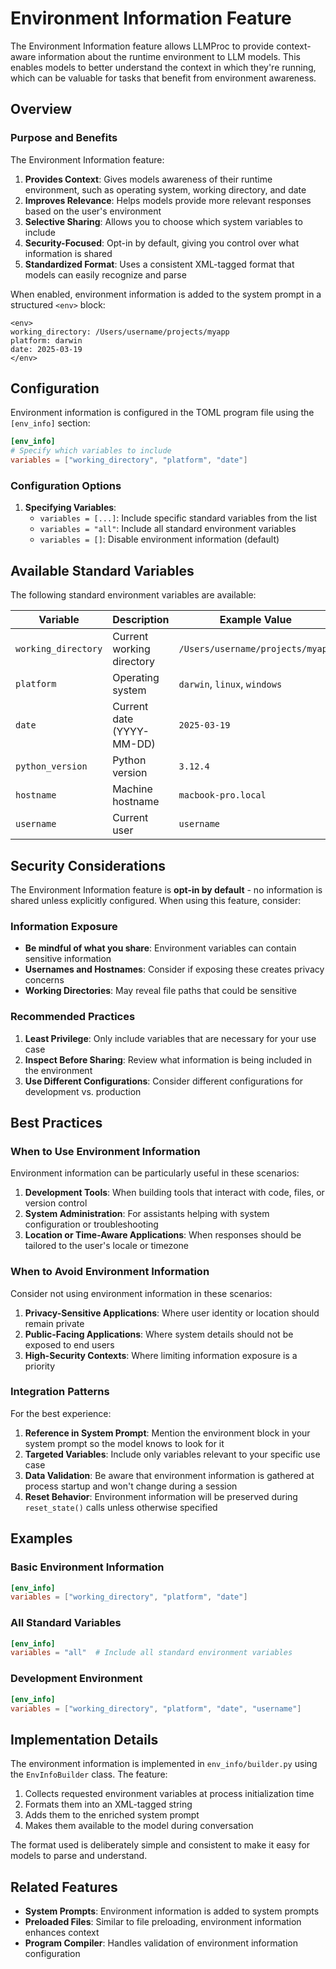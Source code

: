 # Environment Information Feature

The Environment Information feature allows LLMProc to provide context-aware information about the runtime environment to LLM models. This enables models to better understand the context in which they're running, which can be valuable for tasks that benefit from environment awareness.

## Overview

### Purpose and Benefits

The Environment Information feature:

1. **Provides Context**: Gives models awareness of their runtime environment, such as operating system, working directory, and date
2. **Improves Relevance**: Helps models provide more relevant responses based on the user's environment
3. **Selective Sharing**: Allows you to choose which system variables to include
4. **Security-Focused**: Opt-in by default, giving you control over what information is shared
5. **Standardized Format**: Uses a consistent XML-tagged format that models can easily recognize and parse

When enabled, environment information is added to the system prompt in a structured `<env>` block:

```
<env>
working_directory: /Users/username/projects/myapp
platform: darwin
date: 2025-03-19
</env>
```

## Configuration

Environment information is configured in the TOML program file using the `[env_info]` section:

```toml
[env_info]
# Specify which variables to include
variables = ["working_directory", "platform", "date"]
```

### Configuration Options

1. **Specifying Variables**:
   - `variables = [...]`: Include specific standard variables from the list
   - `variables = "all"`: Include all standard environment variables
   - `variables = []`: Disable environment information (default)

## Available Standard Variables

The following standard environment variables are available:

| Variable | Description | Example Value |
|----------|-------------|---------------|
| `working_directory` | Current working directory | `/Users/username/projects/myapp` |
| `platform` | Operating system | `darwin`, `linux`, `windows` |
| `date` | Current date (YYYY-MM-DD) | `2025-03-19` |
| `python_version` | Python version | `3.12.4` |
| `hostname` | Machine hostname | `macbook-pro.local` |
| `username` | Current user | `username` |

## Security Considerations

The Environment Information feature is **opt-in by default** - no information is shared unless explicitly configured. When using this feature, consider:

### Information Exposure

- **Be mindful of what you share**: Environment variables can contain sensitive information
- **Usernames and Hostnames**: Consider if exposing these creates privacy concerns
- **Working Directories**: May reveal file paths that could be sensitive

### Recommended Practices

1. **Least Privilege**: Only include variables that are necessary for your use case
2. **Inspect Before Sharing**: Review what information is being included in the environment
3. **Use Different Configurations**: Consider different configurations for development vs. production

## Best Practices

### When to Use Environment Information

Environment information can be particularly useful in these scenarios:

1. **Development Tools**: When building tools that interact with code, files, or version control
2. **System Administration**: For assistants helping with system configuration or troubleshooting
3. **Location or Time-Aware Applications**: When responses should be tailored to the user's locale or timezone

### When to Avoid Environment Information

Consider not using environment information in these scenarios:

1. **Privacy-Sensitive Applications**: Where user identity or location should remain private
2. **Public-Facing Applications**: Where system details should not be exposed to end users
3. **High-Security Contexts**: Where limiting information exposure is a priority

### Integration Patterns

For the best experience:

1. **Reference in System Prompt**: Mention the environment block in your system prompt so the model knows to look for it
2. **Targeted Variables**: Include only variables relevant to your specific use case
3. **Data Validation**: Be aware that environment information is gathered at process startup and won't change during a session
4. **Reset Behavior**: Environment information will be preserved during `reset_state()` calls unless otherwise specified

## Examples

### Basic Environment Information

```toml
[env_info]
variables = ["working_directory", "platform", "date"]
```

### All Standard Variables

```toml
[env_info]
variables = "all"  # Include all standard environment variables
```

### Development Environment

```toml
[env_info]
variables = ["working_directory", "platform", "date", "username"]
```

## Implementation Details

The environment information is implemented in `env_info/builder.py` using the `EnvInfoBuilder` class. The feature:

1. Collects requested environment variables at process initialization time
2. Formats them into an XML-tagged string
3. Adds them to the enriched system prompt
4. Makes them available to the model during conversation

The format used is deliberately simple and consistent to make it easy for models to parse and understand.

## Related Features

- **System Prompts**: Environment information is added to system prompts
- **Preloaded Files**: Similar to file preloading, environment information enhances context
- **Program Compiler**: Handles validation of environment information configuration